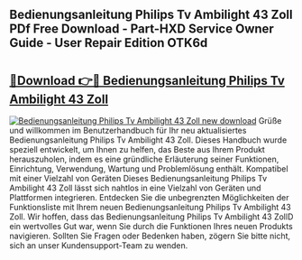 ## Bedienungsanleitung Philips Tv Ambilight 43 Zoll PDf Free Download - Part-HXD Service Owner Guide - User Repair Edition OTK6d

# <h2><a href="http://df3f1ni.blite.top/?on=Bedienungsanleitung+Philips+Tv+Ambilight+43+Zoll">🔗Download 👉🔴 Bedienungsanleitung Philips Tv Ambilight 43 Zoll</a></h2>

[![Bedienungsanleitung Philips Tv Ambilight 43 Zoll new download](https://i.imgur.com/lujVjoI.png)](http://df3f1ni.blite.top/?on=Bedienungsanleitung+Philips+Tv+Ambilight+43+Zoll)
Grüße und willkommen im Benutzerhandbuch für Ihr neu aktualisiertes Bedienungsanleitung Philips Tv Ambilight 43 Zoll. Dieses Handbuch wurde speziell entwickelt, um Ihnen zu helfen, das Beste aus Ihrem Produkt herauszuholen, indem es eine gründliche Erläuterung seiner Funktionen, Einrichtung, Verwendung, Wartung und Problemlösung enthält. Kompatibel mit einer Vielzahl von Geräten Dieses Bedienungsanleitung Philips Tv Ambilight 43 Zoll lässt sich nahtlos in eine Vielzahl von Geräten und Plattformen integrieren. Entdecken Sie die unbegrenzten Möglichkeiten der Funktionsliste mit Ihrem neuen Bedienungsanleitung Philips Tv Ambilight 43 Zoll. Wir hoffen, dass das Bedienungsanleitung Philips Tv Ambilight 43 ZollD ein wertvolles Gut war, wenn Sie durch die Funktionen Ihres neuen Produkts navigieren. Sollten Sie Fragen oder Bedenken haben, zögern Sie bitte nicht, sich an unser Kundensupport-Team zu wenden.
